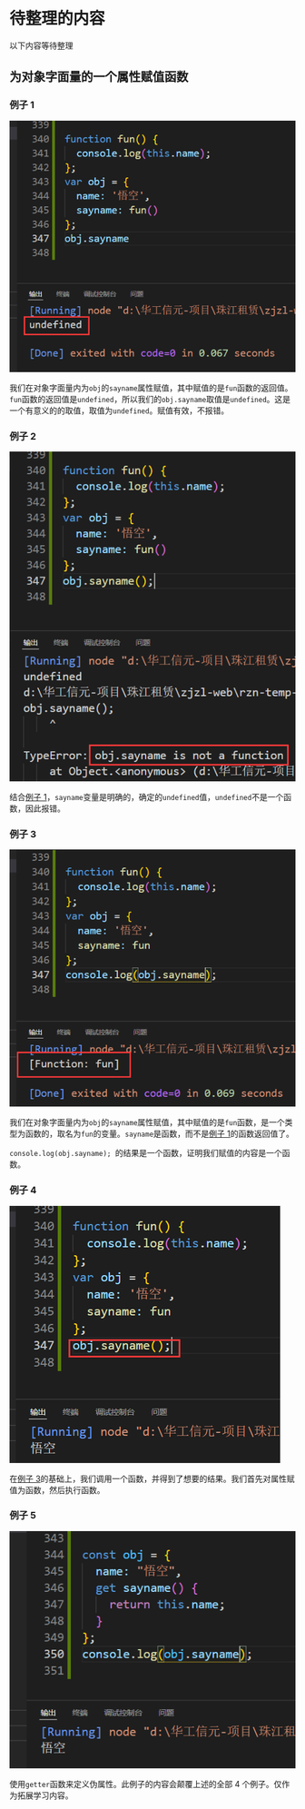# 待整理的内容

以下内容等待整理

## 为对象字面量的一个属性赋值函数

### 例子 1

![image-20220224091726292](https://raw.githubusercontent.com/RuanZhongNan/img-store/main/img/image-20220224091726292.png)

我们在对象字面量内为`obj`的`sayname`属性赋值，其中赋值的是`fun`函数的返回值。`fun`函数的返回值是`undefined`，所以我们的`obj.sayname`取值是`undefined`。这是一个有意义的的取值，取值为`undefined`。赋值有效，不报错。

### 例子 2

![image-20220224091808996](https://raw.githubusercontent.com/RuanZhongNan/img-store/main/img/image-20220224091808996.png)

结合[例子 1](#例子1)，`sayname`变量是明确的，确定的`undefined`值，`undefined`不是一个函数，因此报错。

### 例子 3

![image-20220224091655389](https://raw.githubusercontent.com/RuanZhongNan/img-store/main/img/image-20220224091655389.png)

我们在对象字面量内为`obj`的`sayname`属性赋值，其中赋值的是`fun`函数，是一个类型为函数的，取名为`fun`的变量。`sayname`是函数，而不是[例子 1](#例子1)的函数返回值了。

`console.log(obj.sayname); `的结果是一个函数，证明我们赋值的内容是一个函数。

### 例子 4 <Badge text='标准正解' />

![image-20220224091823178](https://raw.githubusercontent.com/RuanZhongNan/img-store/main/img/image-20220224091823178.png)

在[例子 3](#例子3)的基础上，我们调用一个函数，并得到了想要的结果。我们首先对属性赋值为函数，然后执行函数。

### 例子 5 <Badge type='error' text='拓展写法' />

![image-20220224091837224](https://raw.githubusercontent.com/RuanZhongNan/img-store/main/img/image-20220224091837224.png)

使用`getter`函数来定义伪属性。此例子的内容会颠覆上述的全部 4 个例子。仅作为拓展学习内容。
